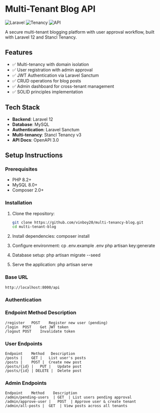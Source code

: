 # Multi-Tenant Blog API

![Laravel](https://img.shields.io/badge/Laravel-12.x-red)
![Tenancy](https://img.shields.io/badge/Stancl_Tenancy-3.x-blue)
![API](https://img.shields.io/badge/API-RESTful-green)

A secure multi-tenant blogging platform with user approval workflow, built with Laravel 12 and Stancl Tenancy.

## Features

- ✅ Multi-tenancy with domain isolation
- ✅ User registration with admin approval
- ✅ JWT Authentication via Laravel Sanctum
- ✅ CRUD operations for blog posts
- ✅ Admin dashboard for cross-tenant management
- ✅ SOLID principles implementation

## Tech Stack

- **Backend**: Laravel 12
- **Database**: MySQL
- **Authentication**: Laravel Sanctum
- **Multi-tenancy**: Stancl Tenancy v3
- **API Docs**: OpenAPI 3.0

## Setup Instructions

### Prerequisites
- PHP 8.2+
- MySQL 8.0+
- Composer 2.0+

### Installation
1. Clone the repository:
   ```bash
   git clone https://github.com/vinboy20/multi-tenancy-blog.git
   cd multi-tenant-blog

2. Install dependencies:
	composer install

3. Configure environment:
	cp .env.example .env
	php artisan key:generate

4. Database setup:
	php artisan migrate --seed

5. Serve the application:
	php artisan serve

### Base URL
	http://localhost:8000/api

### Authentication

### Endpoint	Method	Description
	/register	POST	Register new user (pending)
	/login	POST	Get JWT token
	/logout	POST	Invalidate token

### User Endpoints
	Endpoint	Method	 Description
	/posts |	GET |	List user's posts
	/posts |	POST |	Create new post
	/posts/{id} |	PUT |	Update post
	/posts/{id}	| DELETE |	Delete post

### Admin Endpoints
	Endpoint	Method	  Description
	/admin/pending-users  |	GET	 | List users pending approval
	/admin/approve-user |	POST  |	Approve user & create tenant
	/admin/all-posts |	GET	 | View posts across all tenants
